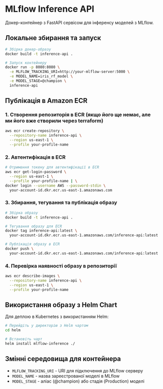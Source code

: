 # MLflow Inference API

Докер-контейнер з FastAPI сервісом для інференсу моделей з MLflow.

## Локальне збирання та запуск

```bash
# Збірка докер-образу
docker build -t inference-api .

# Запуск контейнеру
docker run -p 8080:8080 \
  -e MLFLOW_TRACKING_URI=http://your-mlflow-server:5000 \
  -e MODEL_NAME=iris_rf_model \
  -e MODEL_STAGE=@champion \
  inference-api
```

## Публікація в Amazon ECR

### 1. Створення репозиторія в ECR (якщо його ще немає, але ми його вже створили через terraform)

```bash
aws ecr create-repository \
  --repository-name inference-api \
  --region us-east-1 \
  --profile your-profile-name
```

### 2. Автентифікація в ECR

```bash
# Отримання токену для автентифікації в ECR
aws ecr get-login-password \
  --region us-east-1 \
  --profile your-profile-name | \
docker login --username AWS --password-stdin \
  your-account-id.dkr.ecr.us-east-1.amazonaws.com
```

### 3. Збирання, тегування та публікація образу

```bash
# Збірка образу
docker build -t inference-api .

# Тегування образу для ECR
docker tag inference-api:latest \
  your-account-id.dkr.ecr.us-east-1.amazonaws.com/inference-api:latest

# Публікація образу в ECR
docker push \
  your-account-id.dkr.ecr.us-east-1.amazonaws.com/inference-api:latest
```

### 4. Перевірка наявності образу в репозиторії

```bash
aws ecr describe-images \
  --repository-name inference-api \
  --region us-east-1 \
  --profile your-profile-name
```

## Використання образу з Helm Chart

Для деплою в Kubernetes з використанням Helm:

```bash
# Перейдіть у директорію з Helm чартом
cd helm

# Встановіть чарт
helm install mlflow-inference ./
```

## Змінні середовища для контейнера

- `MLFLOW_TRACKING_URI` - URI для підключення до MLflow серверу
- `MODEL_NAME` - назва зареєстрованої моделі в MLflow
- `MODEL_STAGE` - аліас (@champion) або стадія (Production) моделі